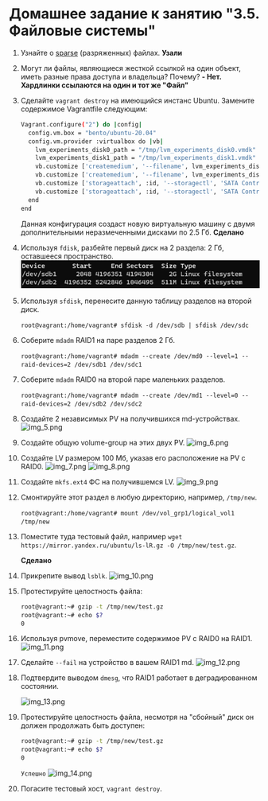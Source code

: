 # Домашнее задание к занятию "3.5. Файловые системы"

1. Узнайте о [sparse](https://ru.wikipedia.org/wiki/%D0%A0%D0%B0%D0%B7%D1%80%D0%B5%D0%B6%D1%91%D0%BD%D0%BD%D1%8B%D0%B9_%D1%84%D0%B0%D0%B9%D0%BB) (разряженных) файлах.
   **Узали**

2. Могут ли файлы, являющиеся жесткой ссылкой на один объект, иметь разные права доступа и владельца? Почему?
    **- Нет. Хардлинки ссылаются на один и тот же "Файл"**

3. Сделайте `vagrant destroy` на имеющийся инстанс Ubuntu. Замените содержимое Vagrantfile следующим:

    ```bash
    Vagrant.configure("2") do |config|
      config.vm.box = "bento/ubuntu-20.04"
      config.vm.provider :virtualbox do |vb|
        lvm_experiments_disk0_path = "/tmp/lvm_experiments_disk0.vmdk"
        lvm_experiments_disk1_path = "/tmp/lvm_experiments_disk1.vmdk"
        vb.customize ['createmedium', '--filename', lvm_experiments_disk0_path, '--size', 2560]
        vb.customize ['createmedium', '--filename', lvm_experiments_disk1_path, '--size', 2560]
        vb.customize ['storageattach', :id, '--storagectl', 'SATA Controller', '--port', 1, '--device', 0, '--type', 'hdd', '--medium', lvm_experiments_disk0_path]
        vb.customize ['storageattach', :id, '--storagectl', 'SATA Controller', '--port', 2, '--device', 0, '--type', 'hdd', '--medium', lvm_experiments_disk1_path]
      end
    end
    ```

    Данная конфигурация создаст новую виртуальную машину с двумя дополнительными неразмеченными дисками по 2.5 Гб.
       **Сделано**

4. Используя `fdisk`, разбейте первый диск на 2 раздела: 2 Гб, оставшееся пространство.
   ![img_3.png](img_3.png)

5. Используя `sfdisk`, перенесите данную таблицу разделов на второй диск.
    
   ```root@vagrant:/home/vagrant# sfdisk -d /dev/sdb | sfdisk /dev/sdc```

6. Соберите `mdadm` RAID1 на паре разделов 2 Гб.
    
    ```root@vagrant:/home/vagrant# mdadm --create /dev/md0 --level=1 --raid-devices=2 /dev/sdb1 /dev/sdc1```
   
7. Соберите `mdadm` RAID0 на второй паре маленьких разделов.
    
    ```root@vagrant:/home/vagrant# mdadm --create /dev/md1 --level=0 --raid-devices=2 /dev/sdb2 /dev/sdc2```
    
8. Создайте 2 независимых PV на получившихся md-устройствах.
    ![img_5.png](img_5.png)
    
9. Создайте общую volume-group на этих двух PV.
    ![img_6.png](img_6.png)
    
10. Создайте LV размером 100 Мб, указав его расположение на PV с RAID0.
    ![img_7.png](img_7.png)
    ![img_8.png](img_8.png)

11. Создайте `mkfs.ext4` ФС на получившемся LV.
    ![img_9.png](img_9.png)

12. Смонтируйте этот раздел в любую директорию, например, `/tmp/new`.
    
    ```root@vagrant:/home/vagrant# mount /dev/vol_grp1/logical_vol1 /tmp/new```
       
13. Поместите туда тестовый файл, например `wget https://mirror.yandex.ru/ubuntu/ls-lR.gz -O /tmp/new/test.gz`.
    
    **Сделано**   

14. Прикрепите вывод `lsblk`.
     ![img_10.png](img_10.png)

15. Протестируйте целостность файла:

     ```bash
     root@vagrant:~# gzip -t /tmp/new/test.gz
     root@vagrant:~# echo $?
     0
     ```

16. Используя pvmove, переместите содержимое PV с RAID0 на RAID1.
    ![img_11.png](img_11.png)
    
17. Сделайте `--fail` на устройство в вашем RAID1 md.
    ![img_12.png](img_12.png)
    
18. Подтвердите выводом `dmesg`, что RAID1 работает в деградированном состоянии.

    ![img_13.png](img_13.png)

19. Протестируйте целостность файла, несмотря на "сбойный" диск он должен продолжать быть доступен:

     ```bash
     root@vagrant:~# gzip -t /tmp/new/test.gz
     root@vagrant:~# echo $?
     0
     ```
    ```Успешно```
    ![img_14.png](img_14.png)

20. Погасите тестовый хост, `vagrant destroy`.